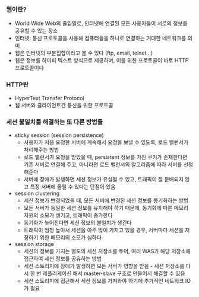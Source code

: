 ### 웹이란? 
- World Wide Web의 줄임말로, 인터넷에 연결된 모든 사용자들이 서로의 정보를 공유할 수 있는 장소
- 인터넷: 통신 프로토콜을 사용해 컴퓨터들을 하나로 연결하는 거대한 네트워크를 의미
- 웹은 인터넷의 부분집합이라고 볼 수 있다 (ftp, email, telnet...)
- 웹은 정보를 하이퍼 텍스트 방식으로 제공하며, 이를 위한 프로토콜이 바로 HTTP 프로토콜이다

### HTTP란
- HyperText Transfer Protocol
- 웹 서버와 클라이언트간 통신을 위한 프로토콜

### 세션 불일치를 해결하는 또 다른 방법들

- sticky session (session persistence)
  - 사용자가 처음 요청한 서버에 계속해서 요청을 보낼 수 있도록, 로드 밸런서가 처리해주는 방법
  - 로드 밸런서가 요청을 받았을 때, persistent 정보를 가진 쿠키가 존재한다면 기존 서버로 연결해 주고, 아니라면 로드 밸런서의 알고리즘에 따라 서버를 선정해준다
  - 서버에 장애가 발생하면 세션 정보가 유실될 수 있고, 트래픽이 잘 분배되지 않고 특정 서버에 몰릴 수 있다는 단점이 있음
- session clustering
  - 세션 정보가 변경되었을 때, 모든 서버에 변경된 세션 정보를 동기화하는 방법
  - 모든 서버가 동일한 세션 정보를 유지해야 하기 때문에, 동기화에 따른 메모리 자원의 소모가 생기고, 트래픽이 증가한다
  - 동기화가 늦어진다면 세션 정보의 불일치가 생긴다
  - 트래픽이 엄청 높아서 세션을 아주 많이 가지고 있을 경우, 서버마다 세션을 저장하기 위한 메모리의 소모가 심하다
- session storage
  - 세션의 정보를 가지는 별도의 세션 저장소를 두어, 여러 WAS가 해당 저장소에 접근하여 세션 정보를 공유하는 방법
  - 세션 스토리지에 장애가 발생하면 모든 서버가 영향을 받음 - 세션 저장소를 다시 한 번 레플리케이션 해서 master-slave 구조로 만들어서 해결할 수 있음
  - 세션 스토리지에 접근해서 세션 정보를 가져와야 하기에 추가적인 네트워크 IO가 필요
